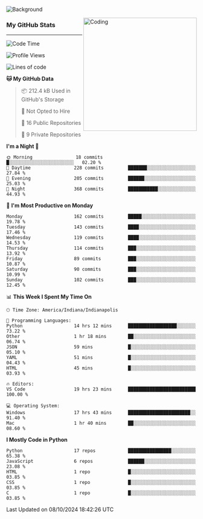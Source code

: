 ![Background](https://github.com/Nguyen-Noah/Nguyen-Noah/assets/112649680/f5d2296f-0508-400c-abcf-47c085708a2a)

<img align="right" alt="Coding" width="300" src="https://cdn.dribbble.com/users/1277312/screenshots/14733298/media/39b1045e593737587dd60e42c8422d1f.gif" >

### My GitHub Stats
---
<!--START_SECTION:waka-->
![Code Time](http://img.shields.io/badge/Code%20Time-255%20hrs%205%20mins-blue)

![Profile Views](http://img.shields.io/badge/Profile%20Views-0-blue)

![Lines of code](https://img.shields.io/badge/From%20Hello%20World%20I%27ve%20Written-183.0%20thousand%20lines%20of%20code-blue)

**🐱 My GitHub Data** 

> 📦 212.4 kB Used in GitHub's Storage 
 > 
> 🚫 Not Opted to Hire
 > 
> 📜 16 Public Repositories 
 > 
> 🔑 9 Private Repositories 
 > 
**I'm a Night 🦉** 

```text
🌞 Morning                18 commits          █░░░░░░░░░░░░░░░░░░░░░░░░   02.20 % 
🌆 Daytime                228 commits         ███████░░░░░░░░░░░░░░░░░░   27.84 % 
🌃 Evening                205 commits         ██████░░░░░░░░░░░░░░░░░░░   25.03 % 
🌙 Night                  368 commits         ███████████░░░░░░░░░░░░░░   44.93 % 
```
📅 **I'm Most Productive on Monday** 

```text
Monday                   162 commits         █████░░░░░░░░░░░░░░░░░░░░   19.78 % 
Tuesday                  143 commits         ████░░░░░░░░░░░░░░░░░░░░░   17.46 % 
Wednesday                119 commits         ████░░░░░░░░░░░░░░░░░░░░░   14.53 % 
Thursday                 114 commits         ███░░░░░░░░░░░░░░░░░░░░░░   13.92 % 
Friday                   89 commits          ███░░░░░░░░░░░░░░░░░░░░░░   10.87 % 
Saturday                 90 commits          ███░░░░░░░░░░░░░░░░░░░░░░   10.99 % 
Sunday                   102 commits         ███░░░░░░░░░░░░░░░░░░░░░░   12.45 % 
```


📊 **This Week I Spent My Time On** 

```text
🕑︎ Time Zone: America/Indiana/Indianapolis

💬 Programming Languages: 
Python                   14 hrs 12 mins      ██████████████████░░░░░░░   73.22 % 
Other                    1 hr 18 mins        ██░░░░░░░░░░░░░░░░░░░░░░░   06.74 % 
JSON                     59 mins             █░░░░░░░░░░░░░░░░░░░░░░░░   05.10 % 
YAML                     51 mins             █░░░░░░░░░░░░░░░░░░░░░░░░   04.43 % 
HTML                     45 mins             █░░░░░░░░░░░░░░░░░░░░░░░░   03.93 % 

🔥 Editors: 
VS Code                  19 hrs 23 mins      █████████████████████████   100.00 % 

💻 Operating System: 
Windows                  17 hrs 43 mins      ███████████████████████░░   91.40 % 
Mac                      1 hr 40 mins        ██░░░░░░░░░░░░░░░░░░░░░░░   08.60 % 
```

**I Mostly Code in Python** 

```text
Python                   17 repos            ████████████████░░░░░░░░░   65.38 % 
JavaScript               6 repos             ██████░░░░░░░░░░░░░░░░░░░   23.08 % 
HTML                     1 repo              █░░░░░░░░░░░░░░░░░░░░░░░░   03.85 % 
CSS                      1 repo              █░░░░░░░░░░░░░░░░░░░░░░░░   03.85 % 
C                        1 repo              █░░░░░░░░░░░░░░░░░░░░░░░░   03.85 % 
```




 Last Updated on 08/10/2024 18:42:26 UTC
<!--END_SECTION:waka-->

<!--
**Nguyen-Noah/Nguyen-Noah** is a ✨ _special_ ✨ repository because its `README.md` (this file) appears on your GitHub profile.

Here are some ideas to get you started:

- 🔭 I’m currently working on ...
- 🌱 I’m currently learning ...
- 👯 I’m looking to collaborate on ...
- 🤔 I’m looking for help with ...
- 💬 Ask me about ...
- 📫 How to reach me: ...
- 😄 Pronouns: ...
- ⚡ Fun fact: ...
-->
